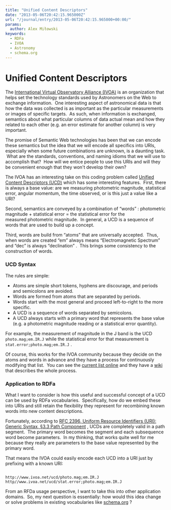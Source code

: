 ```yaml
---
title: "Unified Content Descriptors"
date: "2013-05-06T20:42:15.965000Z"
url: "/journal/entry/2013-05-06T20:42:15.965000+00:00/"
params:
  author: Alex Miłowski
keywords:
  - RDFa
  - IVOA
  - Astronomy
  - schema.org
---
```


# Unified Content Descriptors

The [International Virtual Observatory Alliance (IVOA)](http://www.ivoa.net/) is an organization that helps set the technology standards used by Astronomers on the Web to exchange information.  One interesting aspect of astronomical data is that how the data was collected is as important as the particular measurements or images of specific targets.  As such, when information is exchanged, semantics about what particular columns of data actual mean and how they related to each other (e.g. an error estimate for another column) is very important.

The promise of Semantic Web technologies has been that we can encode these semantics but the idea that we will encode all specifics into URIs, especially when some future combinations are unknown, is a daunting task.  What are the standards, conventions, and naming idioms that we will use to accomplish that?  How will we entice people to use this URIs and will they be convenient enough that they won't develop their own?

The IVOA has an interesting take on this coding problem called [Unified Content Descriptors (UCD)](http://www.ivoa.net/documents/REC/UCD/UCD-20050812.html) which has some interesting features.  First, there is always a base value: are we measuring photometric magnitude, statistical error, angular momentum, the time observed, or is this just a value like a URI?

Second, semantics are conveyed by a combination of  “words” : photometric magnitude + statistical error = the statistical error for the measured photometric magnitude.  In general, a UCD is a sequence of words that are used to build up a concept.

Third, words are build from  “atoms” that are universally accepted.  Thus, when words are created  “em” always means  “Electromagnetic Spectrum” and  “dec” is always  “declination” .  This brings some consistency to the construction of words.

### UCD Syntax

The rules are simple:

  * Atoms are simple short tokens, hyphens are discourage, and periods and semicolons are avoided.
  * Words are formed from atoms that are separated by periods.
  * Words start with the most general and proceed left-to-right to the more specific.
  * A UCD is a sequence of words separated by semicolons.
  * A UCD always starts with a primary word that represents the base value (e.g. a photometric magnitude reading or a statistical error quantity).

For example, the measurement of magnitude in the J band is the UCD `photo.mag;em.IR.J` while the statistical error for that measurement is `stat.error;photo.mag;em.IR.J` .

Of course, this works for the IVOA community because they decide on the atoms and words in advance and they have a process for continuously modifying that list.  You can see the [current list online](http://www.ivoa.net/documents/REC/UCD/UCDlist-20070402.html) and they have a [wiki](http://wiki.ivoa.net/twiki/bin/view/IVOA/IvoaUCD) that describes the whole process.

### Application to RDFa

What I want to consider is how this useful and successful concept of a UCD can be used by RDFa vocabularies.  Specifically, how do we embed these into URIs and still retain the flexibility they represent for recombining known words into new content descriptions.

Fortunately, according to [RFC 2396, Uniform Resource Identifiers (URI): Generic Syntax, §3.3 Path Component](http://tools.ietf.org/html/rfc2396#section-3.3) , UCDs are completely valid in a path segment.  The primary word becomes the segment and each subsequence word become parameters.  In my thinking, that works quite well for me because they really are parameters to the base value represented by the primary word.

That means the IVOA could easily encode each UCD into a URI just by prefixing with a known URI:

```

http://www.ivoa.net/ucd/photo.mag;em.IR.J
http//www.ivoa.net/ucd/stat.error;photo.mag;em.IR.J

```
From an RFDa usage perspective, I want to take this into other application domains.  So, my next question is essentially: how would this idea change or solve problems in existing vocabularies like [schema.org](http://schema.org/) ?

